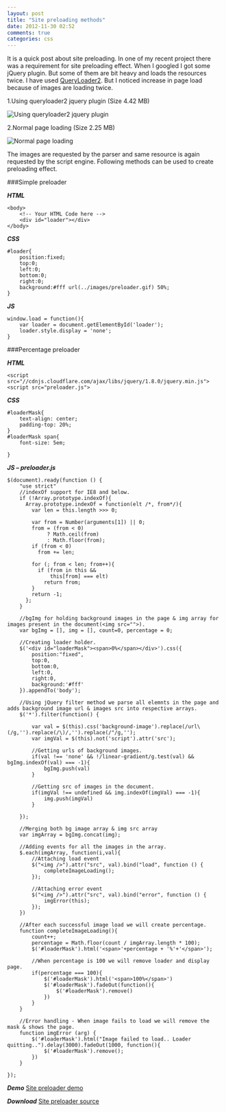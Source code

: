 ```yaml
---
layout: post
title: "Site preloading methods"
date: 2012-11-30 02:52
comments: true
categories: css
---
```


It is a quick post about site preloading. In one of my recent project there was a requirement for site preloading effect. When I googled I got some jQuery plugin. But some of them are bit heavy and loads the resources twice. I have used [QueryLoader2](http://www.gayadesign.com/diy/queryloader2-preload-your-images-with-ease/). But I noticed increase in page load because of images are loading twice.

1.Using queryloader2 jquery plugin (Size 4.42 MB)

![Using queryloader2 jquery plugin](//lh3.googleusercontent.com/-Rw0hpxt70co/ULeX80ncW3I/AAAAAAAAE6g/kIDj6u1zdyI/s640/query-loader1.jpg)

<!-- more -->
2.Normal page loading (Size 2.25 MB)

![Normal page loading](//lh5.googleusercontent.com/-kEVQjUhZpUQ/ULeX9GwdAbI/AAAAAAAAE6k/lqqa5odlLHo/s640/query-loader2.jpg)

The images are requested by the parser and same resource is again requested by the script engine. Following methods can be used to create preloading effect.


###Simple preloader

***HTML***

	<body>
		<!-- Your HTML Code here -->
		<div id="loader"></div>
	</body>

***CSS***

	#loader{
	    position:fixed;
	    top:0;
	    left:0;
	    bottom:0;
	    right:0;
	    background:#fff url(../images/preloader.gif) 50%;
	}

***JS***

	window.load = function(){ 
		var loader = document.getElementById('loader'); 
		loader.style.display = 'none';
	}

###Percentage preloader

***HTML***

	<script src="//cdnjs.cloudflare.com/ajax/libs/jquery/1.8.0/jquery.min.js">
	<script src="preloader.js">

***CSS***

	#loaderMask{
	    text-align: center;
	    padding-top: 20%;
	}
	#loaderMask span{
	    font-size: 5em;
	    
	}

***JS – preloader.js***

	$(document).ready(function () {
		"use strict"
		//indexOf support for IE8 and below. 
		if (!Array.prototype.indexOf){
		  Array.prototype.indexOf = function(elt /*, from*/){
		    var len = this.length >>> 0;

		    var from = Number(arguments[1]) || 0;
		    from = (from < 0)
		         ? Math.ceil(from)
		         : Math.floor(from);
		    if (from < 0)
		      from += len;

		    for (; from < len; from++){
		      if (from in this &&
		          this[from] === elt)
		        return from;
		    }
		    return -1;
		  };
		}
	    
	    //bgImg for holding background images in the page & img array for images present in the document(<img src="">).
	    var bgImg = [], img = [], count=0, percentage = 0;

	    //Creating loader holder. 
	    $('<div id="loaderMask"><span>0%</span></div>').css({
	    	position:"fixed",
	    	top:0,
	    	bottom:0,
	    	left:0,
	    	right:0,
	    	background:'#fff'
	    }).appendTo('body');

	    //Using jQuery filter method we parse all elemnts in the page and adds background image url & images src into respective arrays.
	    $('*').filter(function() {

		    var val = $(this).css('background-image').replace(/url\(/g,'').replace(/\)/,'').replace(/"/g,'');
		    var imgVal = $(this).not('script').attr('src');

	        //Getting urls of background images.
		    if(val !== 'none' && !/linear-gradient/g.test(val) && bgImg.indexOf(val) === -1){
		    	bgImg.push(val)
		    }

	        //Getting src of images in the document.
		    if(imgVal !== undefined && img.indexOf(imgVal) === -1){
		    	img.push(imgVal)
		    }

	 	});

	    //Merging both bg image array & img src array
	    var imgArray = bgImg.concat(img); 

	    //Adding events for all the images in the array.
	    $.each(imgArray, function(i,val){ 
	        //Attaching load event 
			$("<img />").attr("src", val).bind("load", function () {
	            completeImageLoading();
	        });

	        //Attaching error event
	        $("<img />").attr("src", val).bind("error", function () {
	            imgError(this);
	        });
	    })

	    //After each successful image load we will create percentage.
	    function completeImageLoading(){
	    	count++;
	    	percentage = Math.floor(count / imgArray.length * 100);
	    	$('#loaderMask').html('<span>'+percentage + '%'+'</span>');

	        //When percentage is 100 we will remove loader and display page.
	    	if(percentage === 100){
	    		$('#loaderMask').html('<span>100%</span>')
	    		$('#loaderMask').fadeOut(function(){
	    			$('#loaderMask').remove()
	    		})
	    	}
	    }

	    //Error handling - When image fails to load we will remove the mask & shows the page. 
	    function imgError (arg) {
	    	$('#loaderMask').html("Image failed to load.. Loader quitting..").delay(3000).fadeOut(1000, function(){
	    		$('#loaderMask').remove();
	    	})
	    }

	});


***Demo***
[Site preloader demo](http://demos.decodize.com/preloader/)

***Download***
[Site preloader source](http://demos.decodize.com/preloader/Site_preloader.zip)





















